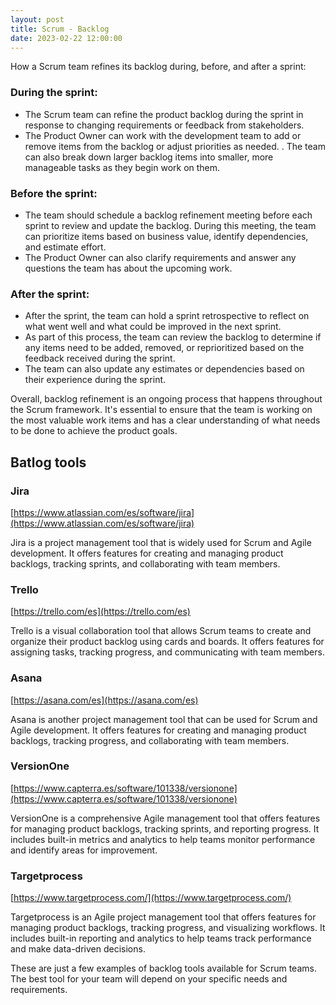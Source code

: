 ```yaml
---
layout: post
title: Scrum - Backlog
date: 2023-02-22 12:00:00
---
```


How a Scrum team refines its backlog during, before, and after a sprint:

### During the sprint:

- The Scrum team can refine the product backlog during the sprint in response to changing requirements or feedback from stakeholders.
- The Product Owner can work with the development team to add or remove items from the backlog or adjust priorities as needed.
. The team can also break down larger backlog items into smaller, more manageable tasks as they begin work on them.

### Before the sprint:

- The team should schedule a backlog refinement meeting before each sprint to review and update the backlog.
During this meeting, the team can prioritize items based on business value, identify dependencies, and estimate effort.
- The Product Owner can also clarify requirements and answer any questions the team has about the upcoming work.
  
### After the sprint:

- After the sprint, the team can hold a sprint retrospective to reflect on what went well and what could be improved in the next sprint.
- As part of this process, the team can review the backlog to determine if any items need to be added, removed, or reprioritized based on the feedback received during the sprint.
- The team can also update any estimates or dependencies based on their experience during the sprint.

Overall, backlog refinement is an ongoing process that happens throughout the Scrum framework. It's essential to ensure that the team is working on the most valuable work items and has a clear understanding of what needs to be done to achieve the product goals.

## Batlog tools


### Jira

[https://www.atlassian.com/es/software/jira](https://www.atlassian.com/es/software/jira)

Jira is a project management tool that is widely used for Scrum and Agile development. It offers features for creating and managing product backlogs, tracking sprints, and collaborating with team members.

### Trello

[https://trello.com/es](https://trello.com/es)

Trello is a visual collaboration tool that allows Scrum teams to create and organize their product backlog using cards and boards. It offers features for assigning tasks, tracking progress, and communicating with team members.

### Asana

[https://asana.com/es](https://asana.com/es)

Asana is another project management tool that can be used for Scrum and Agile development. It offers features for creating and managing product backlogs, tracking progress, and collaborating with team members.

### VersionOne

[https://www.capterra.es/software/101338/versionone](https://www.capterra.es/software/101338/versionone)

VersionOne is a comprehensive Agile management tool that offers features for managing product backlogs, tracking sprints, and reporting progress. It includes built-in metrics and analytics to help teams monitor performance and identify areas for improvement.

### Targetprocess

[https://www.targetprocess.com/](https://www.targetprocess.com/)

Targetprocess is an Agile project management tool that offers features for managing product backlogs, tracking progress, and visualizing workflows. It includes built-in reporting and analytics to help teams track performance and make data-driven decisions.

These are just a few examples of backlog tools available for Scrum teams. The best tool for your team will depend on your specific needs and requirements.